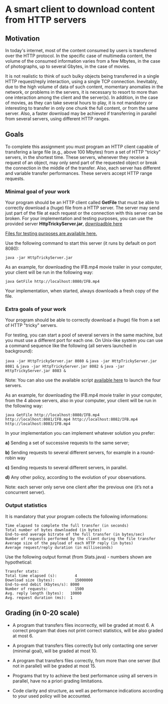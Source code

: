 # A smart client to download content from HTTP servers 

## Motivation
In today's internet, most of the content consumed by users is transferred over the HTTP protocol. In the specific case of multimedia content, the volume of the consumed information varies from a few Mbytes, in the case of photographs, up to several Gbytes, in the case of movies.

It is not realistic to think of such bulky objects being transferred in a single HTTP request/reply interaction, using a single TCP connection. Inevitably, due to the high volume of data of such content, momentary anomalies in the network, or problems in the servers, it is necessary to resort to more than one interaction among the client and the server(s). In addition, in the case of movies, as they can take several hours to play, it is not mandatory or interesting to transfer in only one chunk the full content, or from the same server. Also, a faster download may be achieved if transferring in parallel from several servers, using different HTTP ranges.

## Goals
To complete this assignment you must program an HTTP client capable of transfering a large file (e.g., above 100 Mbytes) from a set of HTTP "tricky" servers, in the shortest time. These servers, whenever they receive a request of an object, may only send part of the requested object or break the connection in the middle of the transfer. Also, each server has different and variable transfer performances. These servers accept HTTP range requests.

### Minimal goal of your work
Your program should be an HTTP client called **GetFile** that must be able to correctly download a (huge) file from a HTTP server. The server may send just part of the file at each request or the connection with this server can be broken. For your implementation and testing purposes, you can use the provided server **HttpTrickyServer.jar**, [downloadble here](./exemplo3/HttpTrickyServer.jar) 

[Files for testing purposes are available here.](https://drive.google.com/drive/folders/146LsGoiD2SOUYMjkBeSDbmndzPxUxY-m?usp=sharing)

Use the following command to start this server (it runs by default on port 8080):

`java -jar HttpTrickyServer.jar`

As an example, for downloading the IFB.mp4 movie trailer in your computer, your client will be run in the following way:

`java GetFile http://localhost:8080/IFB.mp4`

Your implementation, when started, always downloads a fresh copy of the file.

### Extra goals of your work
Your program should be able to correctly download a (huge) file from a set of HTTP "tricky" servers. 

For testing, you can start a pool of several servers in the same machine, but you must use a different port for each one. On Unix-like system you can use a command sequence like the following (all servers launched in background):

`java -jar HttpTrickyServer.jar 8080 &`
`java -jar HttpTrickyServer.jar 8081 &`
`java -jar HttpTrickyServer.jar 8082 &`
`java -jar HttpTrickyServer.jar 8083 &`

Note: You can also use the available script [available here](./exemplo3/serverclusterstart.sh) to launch the four servers.

As an example, for downloading the IFB.mp4 movie trailer in your computer, from the 4 above servers, also in your computer, your client will be run in the following way:

`java GetFile http://localhost:8080/IFB.mp4 http://localhost:8081/IFB.mp4 http://localhost:8082/IFB.mp4 http://localhost:8083/IFB.mp4`

In your implementation you can implement whatever solution you prefer:

**a)** Sending a set of successive requests to the same server;

**b)** Sending requests to several different servers, for example in a round-robin way

**c)** Sending requests to several different servers, in parallel. 

**d)** Any other policy, according to the evolution of your observations.

Note: each server only serve one client after the previous one (it’s not a concurrent server).

### Output statistics
It is mandatory that your program collects the following informations:

```
Time elapsed to complete the full transfer (in seconds)
Total number of bytes downloaded (in bytes)
End-to-end average bitrate of the full transfer (in bytes/sec)
Number of requests performed by the client during the file transfer
Average size of the payload of each HTTP reply (in bytes)
Average request/reply duration (in milliseconds)
```

Use the following output format (from Stats.java) - numbers shown are hypothetical:

```
Transfer stats:
Total time elapsed (s):		   4
Download size (bytes):		   15000000
End-to-end debit (Kbytes/s): 8000
Number of requests:		       1500
Avg. reply length (bytes):	 10000
Avg. request duration (ms):	 1
```



## Grading (in 0-20 scale)

* A program that transfers files incorrectly, will be graded at most 6. A correct program that does not print correct statistics, will be also graded at most 6.

* A program that transfers files correctly but only contacting one server (minimal goal), will be graded at most 10.

* A program that transfers files correctly, from more than one server (but not in parallel) will be graded at most 15.

* Programs that try to achieve the best performance using all servers in parallel, have no a priori grading limitations.

* Code clarity and structure, as well as performance indications according to your used policy will be accounted.
